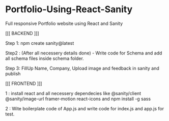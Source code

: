 # Portfolio-Using-React-Sanity
Full responsive  Portfolio website using React and Sanity

[[[ BACKEND ]]]

Step 1: npm create sanity@latest

Step2 : (After all necessery details done) - Write code for Schema and add all schema files inside schema folder.

Step 3: FillUp Name, Company, Upload image and feedback in sanity and publish

[[[ FRONTEND ]]]

1 : install react and all necessery dependecies like @sanity/client @sanity/image-url framer-motion react-icons and npm install -g sass

2 : Wite boilerplate code of App.js and write code for index.js and app.js for test.

